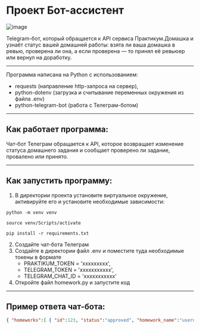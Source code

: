 # Проект Бот-ассистент

![image](https://pictures.s3.yandex.net/resources/Untitled_1633889213.png)

Telegram-бот, который обращается к API сервиса Практикум.Домашка и узнаёт статус вашей домашней работы: взята ли ваша домашка в ревью, проверена ли она, а если проверена — то принял её ревьюер или вернул на доработку.

***

Программа написана на Python с использованием:

* requests (направление http-запроса на сервер),
* python-dotenv (загрузка и считывание переменных окружения из файла .env)
* python-telegram-bot (работа с Телеграм-ботом)

***

## Как работает программа:

Чат-бот Телеграм обращается к API, которое возвращает изменение статуса домашнего задания и сообщает проверено ли задание, провалено или принято.
***
## Как запустить программу:
1. В директории проекта установите виртуальное окружение, активируйте его и установите необходимые зависимости:

```
python -m venv venv

source venv/Scripts/activate 

pip install -r requirements.txt
```

2. Создайте чат-бота Телеграм
3. Создайте в директории файл .env и поместите туда необходимые токены в формате 
    - PRAKTIKUM_TOKEN = 'ххххххххх', 
    - TELEGRAM_TOKEN = 'ххххххххххх', 
    - TELEGRAM_CHAT_ID = 'ххххххххххх'
4. Откройте файл homework.py и запустите код

***

## Пример ответа чат-бота:
```JSON
{ "homeworks":[ { "id":123, "status":"approved", "homework_name":"username__hw_python_oop.zip", "reviewer_comment":"Работа проверена: ревьюеру всё понравилось. Ура!", "date_updated":"2020-02-13T14:40:57Z", "lesson_name":"Итоговый проект" } ], "current_date":1581604970 }
```
